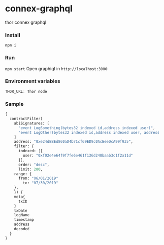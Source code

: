 # connex-graphql
thor connex graphql

###  Install
`npm i`

### Run
`npm start`
Open graphiql in `http://localhost:3000`

### Environment variables

`THOR_URL: Thor node`

### Sample
```graphql
{
  contractFilter(
    abiSignatures: [
      "event LogSomething(bytes32 indexed id,address indexed user)",
      "event LogOther(bytes32 indexed id,address indexed user, address indexed payer)"
    ]
    address: "0xe24dBBEd860aD4b71cf69ED9c0AcEeeDcA99f935", 
    filter: {
      indexed: [{
        user: "0xf02e4e64f9f7fe6e461f136d248baab3c1f2a11d"
      }], 
      order: "desc", 
      limit: 200,
    range: {
      from: "06/01/2019"
    	to: "07/30/2019"
    },
    }) {
    meta{
      txID
    }
    txDate
    logName
    timestamp
    address
    decoded
  }
}
```
